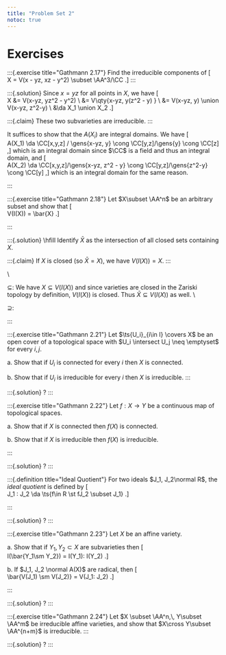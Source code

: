 ```yaml
---
title: "Problem Set 2"
notoc: true
---
```


# Exercises


:::{.exercise title="Gathmann 2.17"}
Find the irreducible components of 
\[  
X = V(x - yz, xz - y^2) \subset \AA^3/\CC
.\]
:::

:::{.solution}
Since $x=yz$ for all points in $X$, we have
\[  
X &= V(x-yz, yz^2 - y^2) \\
&= V\qty{x-yz, y(z^2 - y) } \\
&= V(x-yz, y) \union V(x-yz, z^2-y) \\
&\da X_1 \union X_2
.\]

:::{.claim}
These two subvarieties are irreducible.
:::

It suffices to show that the $A(X_i)$ are integral domains.
We have
\[  
A(X_1) \da \CC[x,y,z] / \gens{x-yz, y} \cong \CC[y,z]/\gens{y} \cong \CC[z]
,\]
which is an integral domain since $\CC$ is a field and thus an integral domain, and
\[  
A(X_2) \da \CC[x,y,z]/\gens{x-yz, z^2 - y} \cong \CC[y,z]/\gens{z^2-y} \cong \CC[y]
,\]
which is an integral domain for the same reason.




:::



:::{.exercise title="Gathmann 2.18"}
Let $X\subset \AA^n$ be an arbitrary subset and show that 
\[  
V(I(X)) = \bar{X}
.\]

:::

:::{.solution}
\hfill
Identify $\bar X$ as the intersection of all closed sets containing $X$.

:::{.claim}
If $X$ is closed (so $\bar X = X$), we have $V(I(X)) = X$.
:::

\

$\subseteq$:
We have $X\subseteq V(I(X))$ and since varieties are closed in the Zariski topology by definition, $V(I(X))$ is closed.
Thus $\bar X \subseteq V(I(X))$ as well.
\

$\supseteq$:


:::


:::{.exercise title="Gathmann 2.21"}
Let $\ts{U_i}_{i\in I} \covers X$ be an open cover of a topological space with $U_i \intersect U_j \neq \emptyset$ for every $i, j$.

a. Show that if $U_i$ is connected for every $i$ then $X$ is connected.

b. Show that if $U_i$ is irreducible for every $i$ then $X$ is irreducible.
:::

:::{.solution}
?
:::


:::{.exercise title="Gathmann 2.22"}
Let $f:X\to Y$ be a continuous map of topological spaces.

a. Show that if $X$ is connected then $f(X)$ is connected.

b. Show that if $X$ is irreducible then $f(X)$ is irreducible.

:::

:::{.solution}
?
:::


:::{.definition title="Ideal Quotient"}
For two ideals $J_1, J_2\normal R$, the *ideal quotient* is defined by
\[  
J_1 : J_2 \da \ts{f\in R \st fJ_2 \subset J_1}
.\]

:::

:::{.solution}
?
:::


:::{.exercise title="Gathmann 2.23"}
Let $X$ be an affine variety.

a. Show that if $Y_1, Y_2 \subset X$ are subvarieties then 
\[  
I(\bar{Y_1\sm Y_2}) = I(Y_1): I(Y_2)
.\]

b. If $J_1, J_2 \normal A(X)$ are radical, then
\[  
\bar{V(J_1) \sm V(J_2)} = V(J_1: J_2)
.\]

:::

:::{.solution}
?
:::


:::{.exercise title="Gathmann 2.24"}
Let $X \subset \AA^n,\, Y\subset \AA^m$ be irreducible affine varieties, and show that $X\cross Y\subset \AA^{n+m}$ is irreducible.
:::

:::{.solution}
?
:::




